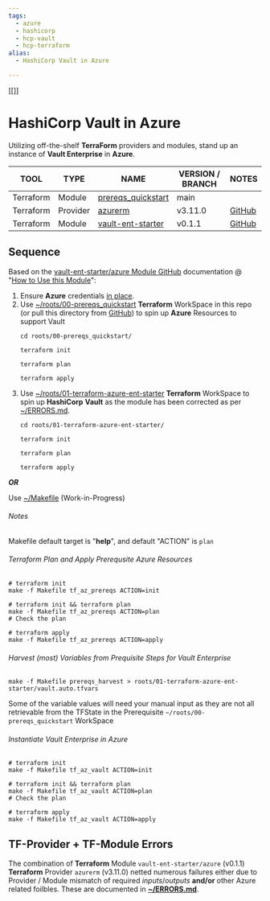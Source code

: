 ```yaml
---
tags:
  - azure
  - hashicorp
  - hcp-vault
  - hcp-terraform
alias:
  - HashiCorp Vault in Azure

---
```

[[]]

# HashiCorp Vault in Azure

Utilizing off-the-shelf **TerraForm** providers and modules, stand up an instance of **Vault Enterprise** in **Azure**.

| TOOL | TYPE | NAME | VERSION / BRANCH | NOTES |
|------|------|------|---------|-------|
| Terraform | Module | [prereqs_quickstart](https://github.com/hashicorp/terraform-azure-vault-ent-starter/tree/main/examples/prereqs_quickstart) | main |  |
| Terraform | Provider | [azurerm](https://registry.terraform.io/providers/hashicorp/azurerm/3.11.0) | v3.11.0 | [GitHub](https://github.com/hashicorp/terraform-provider-azurerm/tree/v3.11.0) |
| Terraform | Module | [vault-ent-starter](https://registry.terraform.io/modules/hashicorp/vault-ent-starter/azure/0.1.1) | v0.1.1 | [GitHub](https://github.com/hashicorp/terraform-azure-vault-ent-starter/tree/v0.1.1) |

## Sequence

Based on the [vault-ent-starter/azure Module GitHub](https://github.com/hashicorp/terraform-azure-vault-ent-starter) documentation @ "[How to Use this Module](https://github.com/hashicorp/terraform-azure-vault-ent-starter#how-to-use-this-module)":

1. Ensure **Azure** credentials [in place](https://registry.terraform.io/providers/hashicorp/azurerm/latest/docs#authenticating-to-azure). 
2. Use [~/roots/00-prereqs_quickstart](roots/00-prereqs_quickstart/README.md) **Terraform** WorkSpace in this repo (or pull this directory from [GitHub](https://github.com/hashicorp/terraform-azure-vault-ent-starter/tree/main/examples/prereqs_quickstart)) to spin up **Azure** Resources to support Vault
   ```shell
   cd roots/00-prereqs_quickstart/

   terraform init

   terraform plan

   terraform apply

   ```
3. Use [~/roots/01-terraform-azure-ent-starter](roots/01-terraform-azure-ent-starter/README.md) **Terraform** WorkSpace to spin up **HashiCorp** **Vault** as the module has been corrected as per [~/ERRORS.md](ERRORS.md).
   ```shell
   cd roots/01-terraform-azure-ent-starter/

   terraform init

   terraform plan

   terraform apply
   
   ```

***OR***

Use [~/Makefile](Makefile) (Work-in-Progress)

###### Notes

Makefile default target is "**help**", and default "ACTION" is ```plan```
###### Terraform Plan and Apply Prerequsite Azure Resources
```shell
# terraform init
make -f Makefile tf_az_prereqs ACTION=init

# terraform init && terraform plan
make -f Makefile tf_az_prereqs ACTION=plan
# Check the plan

# terraform apply
make -f Makefile tf_az_prereqs ACTION=apply
```

###### Harvest (most) Variables from Prequisite Steps for Vault Enterprise

```shell
make -f Makefile prereqs_harvest > roots/01-terraform-azure-ent-starter/vault.auto.tfvars
```
Some of the variable values will need your manual input as they are not all retrievable from the TFState in the Prerequisite ```~/roots/00-prereqs_quickstart``` WorkSpace

###### Instantiate Vault Enterprise in Azure

```shell
# terraform init
make -f Makefile tf_az_vault ACTION=init

# terraform init && terraform plan
make -f Makefile tf_az_vault ACTION=plan
# Check the plan

# terraform apply
make -f Makefile tf_az_vault ACTION=apply
```

## TF-Provider + TF-Module Errors

The combination of **Terraform** Module ```vault-ent-starter/azure``` (v0.1.1) **Terraform** Provider ```azurerm``` (v3.11.0) netted numerous failures either due to Provider / Module mismatch of required *inputs*/*outputs* **and/or** other Azure related foilbles.  These are documented in **[~/ERRORS.md](ERRORS.md)**.








## 









